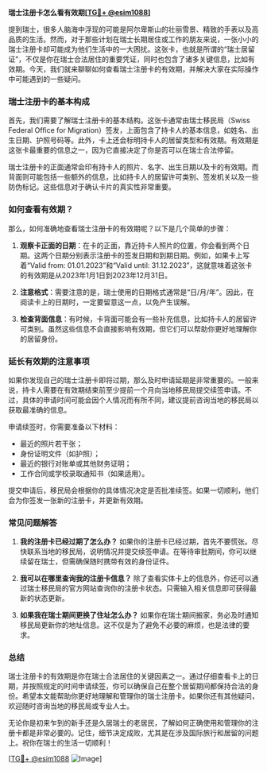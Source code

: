 **瑞士注册卡怎么看有效期[[TG💪+ @esim1088](https://t.me/s/esim1088)]**

提到瑞士，很多人脑海中浮现的可能是阿尔卑斯山的壮丽雪景、精致的手表以及高品质的生活。然而，对于那些计划在瑞士长期居住或工作的朋友来说，一张小小的瑞士注册卡却可能成为他们生活中的一大困扰。这张卡，也就是所谓的“瑞士居留证”，不仅是你在瑞士合法居住的重要凭证，同时也包含了诸多关键信息，比如有效期。今天，我们就来聊聊如何查看瑞士注册卡的有效期，并解决大家在实际操作中可能遇到的一些疑问。

### 瑞士注册卡的基本构成

首先，我们需要了解瑞士注册卡的基本结构。这张卡通常由瑞士移民局（Swiss Federal Office for Migration）签发，上面包含了持卡人的基本信息，如姓名、出生日期、护照号码等。此外，卡上还会标明持卡人的居留类型和有效期。有效期是这张卡最重要的信息之一，因为它直接决定了你是否可以在瑞士合法停留。

瑞士注册卡的正面通常会印有持卡人的照片、名字、出生日期以及卡的有效期。而背面则可能包括一些额外的信息，比如持卡人的居留许可类别、签发机关以及一些防伪标记。这些信息对于确认卡片的真实性非常重要。

### 如何查看有效期？

那么，如何准确地查看瑞士注册卡的有效期呢？以下是几个简单的步骤：

1. **观察卡正面的日期**：在卡的正面，靠近持卡人照片的位置，你会看到两个日期。这两个日期分别表示注册卡的签发日期和到期日期。例如，如果卡上写着“Valid from: 01.01.2023”和“Valid until: 31.12.2023”，这就意味着这张卡的有效期是从2023年1月1日到2023年12月31日。

2. **注意格式**：需要注意的是，瑞士使用的日期格式通常是“日/月/年”。因此，在阅读卡上的日期时，一定要留意这一点，以免产生误解。

3. **检查背面信息**：有时候，卡背面可能会有一些补充信息，比如持卡人的居留许可类别。虽然这些信息不会直接影响有效期，但它们可以帮助你更好地理解你的居留身份。

### 延长有效期的注意事项

如果你发现自己的瑞士注册卡即将过期，那么及时申请延期是非常重要的。一般来说，持卡人需要在有效期结束前至少提前一个月向当地移民局提交续签申请。不过，具体的申请时间可能会因个人情况而有所不同，建议提前咨询当地的移民局以获取最准确的信息。

申请续签时，你需要准备以下材料：

- 最近的照片若干张；
- 身份证明文件（如护照）；
- 最近的银行对账单或其他财务证明；
- 工作合同或学校录取通知书（如果适用）。

提交申请后，移民局会根据你的具体情况决定是否批准续签。如果一切顺利，他们会为你签发一张新的注册卡，并更新有效期。

### 常见问题解答

1. **我的注册卡已经过期了怎么办？**
   如果你的注册卡已经过期，首先不要慌张。尽快联系当地的移民局，说明情况并提交续签申请。在等待审批期间，你可以继续留在瑞士，但需确保随时携带有效的身份证件。

2. **我可以在哪里查询我的注册卡信息？**
   除了查看实体卡上的信息外，你还可以通过瑞士移民局的官方网站查询你的注册卡状态。只需输入相关信息即可获得最新的状态更新。

3. **如果我在瑞士期间更换了住址怎么办？**
   如果你在瑞士期间搬家，务必及时通知移民局更新你的地址信息。这不仅是为了避免不必要的麻烦，也是法律的要求。

### 总结

瑞士注册卡的有效期是你在瑞士合法居住的关键因素之一。通过仔细查看卡上的日期，并按照规定的时间申请续签，你可以确保自己在整个居留期间都保持合法的身份。希望本文能帮助你更好地理解和管理你的瑞士注册卡。如果你还有其他疑问，欢迎随时咨询当地的移民局或专业人士。

无论你是初来乍到的新手还是久居瑞士的老居民，了解如何正确使用和管理你的注册卡都是非常必要的。记住，细节决定成败，尤其是在涉及国际旅行和居留的问题上。祝你在瑞士的生活一切顺利！

[[TG💪+ @esim1088](https://t.me/s/esim1088) ![Image](https://i.postimg.cc/4NQfJmqS/Snipaste-2025-05-13-00-14-12.png)]